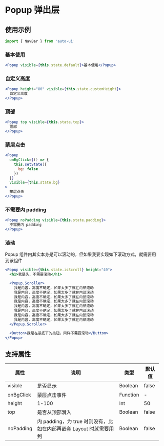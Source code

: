 ---
---

# Popup 弹出层

## 使用示例

```jsx
import { NavBar } from 'auto-ui'
```

### 基本使用

```jsx
<Popup visible={this.state.default}>基本使用</Popup>
```

### 自定义高度

```jsx
<Popup height="80" visible={this.state.customHeight}>
  自定义高度
</Popup>
```

### 顶部

```jsx
<Popup top visible={this.state.top}>
  顶部
</Popup>
```

### 蒙层点击

```jsx
<Popup
  onBgClick={() => {
    this.setState({
      bg: false
    })
  }}
  visible={this.state.bg}
>
  蒙层点击
</Popup>
```

### 不需要内 padding

```jsx
<Popup noPadding visible={this.state.padding}>
  不需要内 padding
</Popup>
```

### 滚动

Popup 组件内其实本身是可以滚动的，但如果我要实现如下滚动方式，就需要用到该组件

```jsx
<Popup visible={this.state.isScroll} height="40">
  <h1>我是头，不需要滚动</h1>

  <Popup.Scroller>
    我是内容，高度不确定，如果太多了就在内部滚动
    我是内容，高度不确定，如果太多了就在内部滚动
    我是内容，高度不确定，如果太多了就在内部滚动
    我是内容，高度不确定，如果太多了就在内部滚动
    我是内容，高度不确定，如果太多了就在内部滚动
    我是内容，高度不确定，如果太多了就在内部滚动
    我是内容，高度不确定，如果太多了就在内部滚动
    我是内容，高度不确定，如果太多了就在内部滚动
  </Popup.Scroller>

  <Button>我是在最底下的按钮，同样不需要滚动</Button>
</Popup>
```

## 支持属性

| 属性      | 说明                                                               | 类型     | 默认值 |
| --------- | ------------------------------------------------------------------ | -------- | ------ |
| visible   | 是否显示                                                           | Boolean  | false  |
| onBgClick | 蒙层点击事件                                                       | Function | -      |
| height    | 1-100                                                              | Int      | 50     |
| top       | 是否从顶部滑入                                                     | Boolean  | false  |
| noPadding | 内 padding，为 true 时则没有，比如在内部再嵌套 Layout 时就需要用到 | Boolean  | false  |
